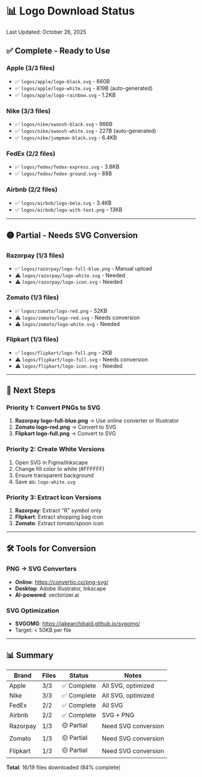 # 📊 Logo Download Status

Last Updated: October 26, 2025

## ✅ Complete - Ready to Use

### Apple (3/3 files)
- ✅ `logos/apple/logo-black.svg` - 660B
- ✅ `logos/apple/logo-white.svg` - 819B (auto-generated)
- ✅ `logos/apple/logo-rainbow.svg` - 1.2KB

### Nike (3/3 files)
- ✅ `logos/nike/swoosh-black.svg` - 966B
- ✅ `logos/nike/swoosh-white.svg` - 227B (auto-generated)
- ✅ `logos/nike/jumpman-black.svg` - 6.4KB

### FedEx (2/2 files)
- ✅ `logos/fedex/fedex-express.svg` - 3.8KB
- ✅ `logos/fedex/fedex-ground.svg` - 88B

### Airbnb (2/2 files)
- ✅ `logos/airbnb/logo-belo.svg` - 3.4KB
- ✅ `logos/airbnb/logo-with-text.png` - 13KB

---

## 🟡 Partial - Needs SVG Conversion

### Razorpay (1/3 files)
- ✅ `logos/razorpay/logo-full-blue.png` - Manual upload
- ⚠️  `logos/razorpay/logo-white.svg` - Needed
- ⚠️  `logos/razorpay/logo-icon.svg` - Needed

### Zomato (1/3 files)
- ✅ `logos/zomato/logo-red.png` - 52KB
- ⚠️  `logos/zomato/logo-red.svg` - Needs conversion
- ⚠️  `logos/zomato/logo-white.svg` - Needed

### Flipkart (1/3 files)
- ✅ `logos/flipkart/logo-full.png` - 2KB
- ⚠️  `logos/flipkart/logo-full.svg` - Needs conversion
- ⚠️  `logos/flipkart/logo-icon.svg` - Needed

---

## 📝 Next Steps

### Priority 1: Convert PNGs to SVG
1. **Razorpay logo-full-blue.png** → Use online converter or Illustrator
2. **Zomato logo-red.png** → Convert to SVG
3. **Flipkart logo-full.png** → Convert to SVG

### Priority 2: Create White Versions
1. Open SVG in Figma/Inkscape
2. Change fill color to white (#FFFFFF)
3. Ensure transparent background
4. Save as: `logo-white.svg`

### Priority 3: Extract Icon Versions
1. **Razorpay**: Extract "R" symbol only
2. **Flipkart**: Extract shopping bag icon
3. **Zomato**: Extract tomato/spoon icon

---

## 🛠️ Tools for Conversion

### PNG → SVG Converters
- **Online**: https://convertio.co/png-svg/
- **Desktop**: Adobe Illustrator, Inkscape
- **AI-powered**: vectorizer.ai

### SVG Optimization
- **SVGOMG**: https://jakearchibald.github.io/svgomg/
- Target: < 50KB per file

---

## 📊 Summary

| Brand    | Files | Status | Notes |
|----------|-------|--------|-------|
| Apple    | 3/3   | ✅ Complete | All SVG, optimized |
| Nike     | 3/3   | ✅ Complete | All SVG, optimized |
| FedEx    | 2/2   | ✅ Complete | All SVG |
| Airbnb   | 2/2   | ✅ Complete | SVG + PNG |
| Razorpay | 1/3   | 🟡 Partial | Need SVG conversion |
| Zomato   | 1/3   | 🟡 Partial | Need SVG conversion |
| Flipkart | 1/3   | 🟡 Partial | Need SVG conversion |

**Total**: 16/19 files downloaded (84% complete)
